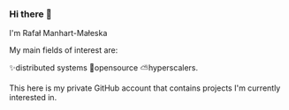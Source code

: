 ### Hi there 👋

I'm Rafał Manhart-Małeska

My main fields of interest are:

✨distributed systems 
🌱opensource
⛅hyperscalers.

This here is my private GitHub account that contains projects I'm currently interested in. 


<!--
**RafalMaleska/RafalMaleska** is a ✨ _special_ ✨ repository because its `README.md` (this file) appears on your GitHub profile.

Here are some ideas to get you started:

- 🔭 I’m currently working on ...
- 🌱 I’m currently learning ...
- 👯 I’m looking to collaborate on ...
- 🤔 I’m looking for help with ...
- 💬 Ask me about ...
- 📫 How to reach me: ...
- 😄 Pronouns: ...
- ⚡ Fun fact: ...
-->
